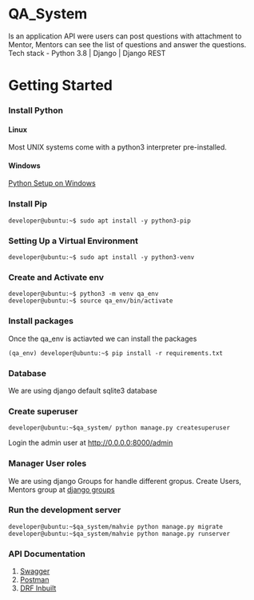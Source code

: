 # QA_System
Is an application API were users can post questions with attachment to Mentor, Mentors can see the list of questions and answer the questions.<br />
Tech stack - Python 3.8 | Django | Django REST

# Getting Started

### Install Python

#### Linux
Most UNIX systems come with a python3 interpreter pre-installed.

#### Windows
[Python Setup on Windows](https://docs.python.org/3/using/windows.html)

### Install Pip
```console
developer@ubuntu:~$ sudo apt install -y python3-pip
```
### Setting Up a Virtual Environment
```console
developer@ubuntu:~$ sudo apt install -y python3-venv
```
### Create and Activate env
```console
developer@ubuntu:~$ python3 -m venv qa_env
developer@ubuntu:~$ source qa_env/bin/activate
```
### Install packages
Once the qa_env is actiavted we can install the packages
```console
(qa_env) developer@ubuntu:~$ pip install -r requirements.txt
```
### Database
We are using django default sqlite3 database

### Create superuser
```console
developer@ubuntu:~$qa_system/ python manage.py createsuperuser
```
Login the admin user at http://0.0.0.0:8000/admin

### Manager User roles
We are using django Groups for handle different gropus. Create Users, Mentors group at [django groups](http://0.0.0.0:8000/admin/auth/group/)

### Run the development server
```console
developer@ubuntu:~$qa_system/mahvie python manage.py migrate
developer@ubuntu:~$qa_system/mahvie python manage.py runserver
```

### API Documentation
1. [Swagger](http://0.0.0.0:8000/swagger/)
2. [Postman](https://documenter.getpostman.com/view/13980159/TVzYeDUE)
3. [DRF Inbuilt](http://0.0.0.0:8000/api/v1/)
